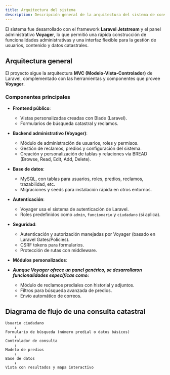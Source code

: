 ```yaml
---
title: Arquitectura del sistema
description: Descripción general de la arquitectura del sistema de consulta catastral y reclamos prediales construido con Laravel Voyager.
---
```


El sistema fue desarrollado con el framework **Laravel Jetstream** y el panel administrativo **Voyager**, lo que permitió una rápida construcción de funcionalidades administrativas y una interfaz flexible para la gestión de usuarios, contenido y datos catastrales.

## Arquitectura general

El proyecto sigue la arquitectura **MVC (Modelo-Vista-Controlador)** de Laravel, complementado con las herramientas y componentes que provee **Voyager**.

### Componentes principales

- **Frontend público**:
  - Vistas personalizadas creadas con Blade (Laravel).
  - Formularios de búsqueda catastral y reclamos.

- **Backend administrativo (Voyager)**:
  - Módulo de administración de usuarios, roles y permisos.
  - Gestión de reclamos, predios y configuración del sistema.
  - Creación y personalización de tablas y relaciones vía BREAD (Browse, Read, Edit, Add, Delete).

- **Base de datos**:
  - MySQL, con tablas para usuarios, roles, predios, reclamos, trazabilidad, etc.
  - Migraciones y seeds para instalación rápida en otros entornos.

- **Autenticación**:
  - Voyager usa el sistema de autenticación de Laravel.
  - Roles predefinidos como `admin`, `funcionario` y `ciudadano` (si aplica).

- **Seguridad**:
  - Autenticación y autorización manejadas por Voyager (basado en Laravel Gates/Policies).
  - CSRF tokens para formularios.
  - Protección de rutas con middleware.

- **Módulos personalizados**:
- ***Aunque Voyager ofrece un panel genérico, se desarrollaron funcionalidades específicas como:***
  - Módulo de reclamos prediales con historial y adjuntos.
  - Filtros para búsqueda avanzada de predios.
  - Envío automático de correos.

## Diagrama de flujo de una consulta catastral

```text
Usuario ciudadano
    ↓
Formulario de búsqueda (número predial o datos básicos)
    ↓
Controlador de consulta
    ↓
Modelo de predios
    ↓
Base de datos
    ↓
Vista con resultados y mapa interactivo
